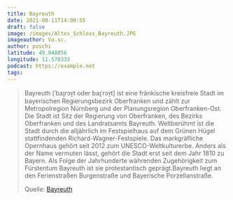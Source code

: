 ```yaml
---
title: Bayreuth
date: 2021-08-11T14:00:55
draft: false
image: /images/Altes_Schloss_Bayreuth.JPG
imageauthor: Va.sc.
author: poschi
latitude: 49.948056
longitude: 11.578333
podcast: https://example.net
tags: 
---
```




> Bayreuth [ˈbaɪ̯rɔʏ̯t oder baɪ̯ˈrɔʏ̯t] ist eine fränkische kreisfreie Stadt im
> bayerischen Regierungsbezirk Oberfranken und zählt zur Metropolregion Nürnberg
> und der Planungsregion Oberfranken-Ost. Die Stadt ist Sitz der Regierung von
> Oberfranken, des Bezirks Oberfranken und des Landratsamts Bayreuth.
> Weltberühmt ist die Stadt durch die alljährlich im Festspielhaus auf dem
> Grünen Hügel stattfindenden Richard-Wagner-Festspiele. Das markgräfliche
> Opernhaus gehört seit 2012 zum UNESCO-Weltkulturerbe. Anders als der Name
> vermuten lässt, gehört die Stadt erst seit dem Jahr 1810 zu Bayern. Als Folge
> der Jahrhunderte währenden Zugehörigkeit zum Fürstentum Bayreuth ist sie
> protestantisch geprägt.Bayreuth liegt an den Ferienstraßen Burgenstraße und
> Bayerische Porzellanstraße.
>
> Quelle: [Bayreuth](https://de.wikipedia.org/wiki/Bayreuth)